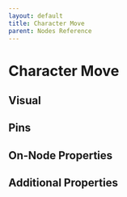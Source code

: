 ```yaml
---
layout: default
title: Character Move
parent: Nodes Reference
---
```

# Character Move

## Visual

## Pins

## On-Node Properties

## Additional Properties